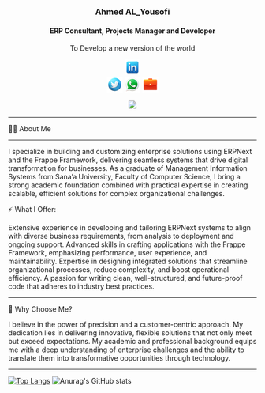 <div align="center">
<!--<a href=""><img src="/Mohamed Abdulsalam/public/images/my profile.jpg" height="400"> </a> -->
    <h3>Ahmed AL_Yousofi</h3>
    <h4>ERP Consultant, Projects Manager and Developer</h4>
    <p align="center">
        <p>To Develop a new version of the world</p>
    </p>
      
[![linkedin](https://github.com/proAhmedUcv/proAhmedUcv/blob/master/proAhmedUcv/public/images/linkedin-32.png)](https://www.linkedin.com/in/ahmed-mohammed-al-yousofi-754a2923b/)		
[![twitter](https://github.com/proAhmedUcv/proAhmedUcv/blob/master/proAhmedUcv/public/images/twitter-32.png)](https://x.com/ahmd_alywsfy?t=loKo-gyyhIEtzrXN3EcfgA&s=09)
 [![whatsapp](https://github.com/proAhmedUcv/proAhmedUcv/blob/master/proAhmedUcv/public/images/whatsapp-32.png)](https://wa.me/c/967776108988)
[![service](https://github.com/proAhmedUcv/proAhmedUcv/blob/master/proAhmedUcv/public/images/briefcase-32.png)](https://discuss.erpnext.com/u/AhmedUCV/summary)

<!-- [https://discuss.erpnext.com](https://discuss.erpnext.com/u/mohamedabdulsalam/summary) -->
![](https://komarev.com/ghpvc/?username=proAhmedUcv)
</div>
<!--End Header and Icons  -->
  <hr>
  
 

👨‍💻 About Me

 <hr>
 
I specialize in building and customizing enterprise solutions using ERPNext and the Frappe Framework, delivering seamless systems that drive digital transformation for businesses. As a graduate of Management Information Systems from Sana’a University, Faculty of Computer Science, I bring a strong academic foundation combined with practical expertise in creating scalable, efficient solutions for complex organizational challenges.

⚡ What I Offer:

Extensive experience in developing and tailoring ERPNext systems to align with diverse business requirements, from analysis to deployment and ongoing support.
Advanced skills in crafting applications with the Frappe Framework, emphasizing performance, user experience, and maintainability.
Expertise in designing integrated solutions that streamline organizational processes, reduce complexity, and boost operational efficiency.
A passion for writing clean, well-structured, and future-proof code that adheres to industry best practices.

 <hr>
 
🌟 Why Choose Me?


I believe in the power of precision and a customer-centric approach. My dedication lies in delivering innovative, flexible solutions that not only meet but exceed expectations. My academic and professional background equips me with a deep understanding of enterprise challenges and the ability to translate them into transformative opportunities through technology.



  
 <hr>

 

[![Top Langs](https://github-readme-stats.vercel.app/api/top-langs/?username=proAhmedUcv&layout=pie)](https://github.com/proAhmedUcv/github-readme-stats)
![Anurag's GitHub stats](https://github-readme-stats.vercel.app/api?username=proAhmedUcv&show_icons=true&bg_color=00000000)
















 
